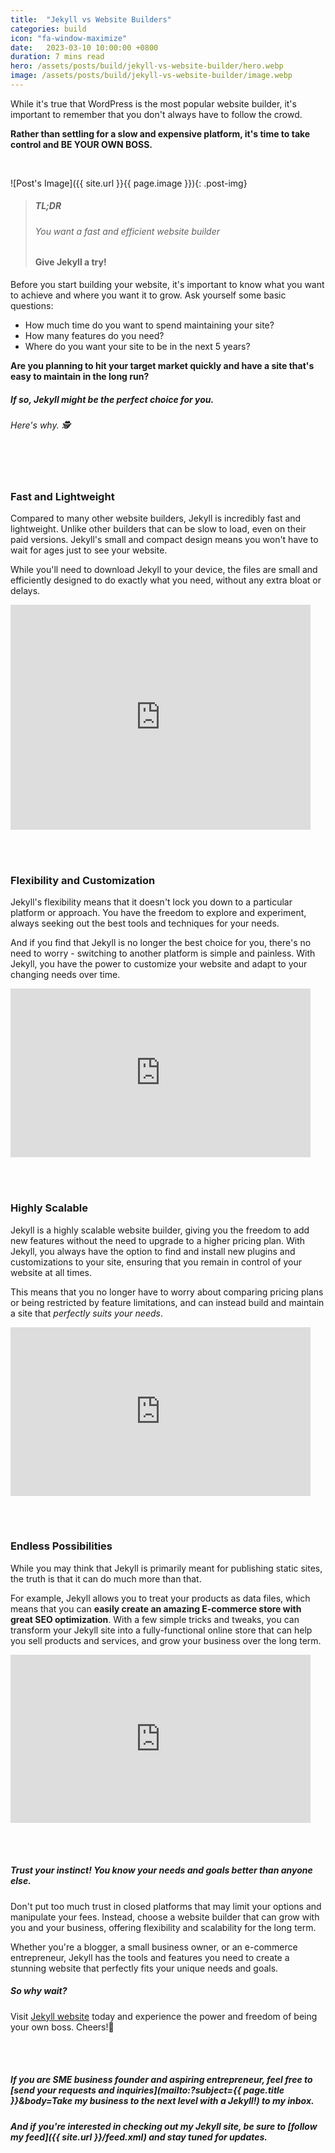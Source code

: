 ```yaml
---
title:  "Jekyll vs Website Builders"
categories: build
icon: "fa-window-maximize"
date:   2023-03-10 10:00:00 +0800
duration: 7 mins read
hero: /assets/posts/build/jekyll-vs-website-builder/hero.webp
image: /assets/posts/build/jekyll-vs-website-builder/image.webp
---
```


While it's true that WordPress is the most popular website builder, it's important to remember that you don't always have to follow the crowd. 

**Rather than settling for a slow and expensive platform, it's time to take control and BE YOUR OWN BOSS.**

<br/>

![Post's Image]({{ site.url }}{{ page.image }}){: .post-img}


<!---
    Post Opening
-->
>##### TL;DR 
>###### You want a fast and efficient website builder 
>#### Give Jekyll a try!

Before you start building your website, it's important to know what you want to achieve and where you want it to grow. Ask yourself some basic questions: 
- How much time do you want to spend maintaining your site? 
- How many features do you need? 
- Where do you want your site to be in the next 5 years?

**Are you planning to hit your target market quickly and have a site that's easy to maintain in the long run?**

##### If so, Jekyll might be the perfect choice for you.

###### Here's why. 🕵️

<br/><br/>


<!---
    1st Section
-->
### Fast and Lightweight

Compared to many other website builders, Jekyll is incredibly fast and lightweight. Unlike other builders that can be slow to load, even on their paid versions. Jekyll's small and compact design means you won't have to wait for ages just to see your website. 

While you'll need to download Jekyll to your device, the files are small and efficiently designed to do exactly what you need, without any extra bloat or delays.

<iframe src="https://giphy.com/embed/5xuE75slgj1n3Wvxhs" width="480" height="360" frameBorder="0" class="giphy-embed" allowFullScreen style="pointer-events:none;"></iframe>

<br/><br/>


<!---
    2nd Section
-->
### Flexibility and Customization

Jekyll's flexibility means that it doesn't lock you down to a particular platform or approach. You have the freedom to explore and experiment, always seeking out the best tools and techniques for your needs. 

And if you find that Jekyll is no longer the best choice for you, there's no need to worry - switching to another platform is simple and painless. With Jekyll, you have the power to customize your website and adapt to your changing needs over time.

<iframe src="https://giphy.com/embed/20vNgw8rAFk1qv4vCv" width="480" height="270" frameBorder="0" class="giphy-embed" allowFullScreen style="pointer-events:none;"></iframe>

<br/><br/>


<!---
    3rd Section
-->
### Highly Scalable

Jekyll is a highly scalable website builder, giving you the freedom to add new features without the need to upgrade to a higher pricing plan. With Jekyll, you always have the option to find and install new plugins and customizations to your site, ensuring that you remain in control of your website at all times. 

This means that you no longer have to worry about comparing pricing plans or being restricted by feature limitations, and can instead build and maintain a site that _perfectly suits your needs_.

<iframe src="https://giphy.com/embed/7JvlHfd7C2GDr7zfZF" width="480" height="270" frameBorder="0" class="giphy-embed" allowFullScreen style="pointer-events:none;"></iframe>

<br/><br/>


<!---
    4th Section
-->
### Endless Possibilities

While you may think that Jekyll is primarily meant for publishing static sites, the truth is that it can do much more than that. 

For example, Jekyll allows you to treat your products as data files, which means that you can **easily create an amazing E-commerce store with great SEO optimization**. With a few simple tricks and tweaks, you can transform your Jekyll site into a fully-functional online store that can help you sell products and services, and grow your business over the long term.

<iframe src="https://giphy.com/embed/lqRu0AbfzcpMJlmT2I" width="480" height="269" frameBorder="0" class="giphy-embed" allowFullScreen style="pointer-events:none;"></iframe>

<br/><br/>


<!---
    Post Closing
-->
##### Trust your instinct! You know your needs and goals better than anyone else.

Don't put too much trust in closed platforms that may limit your options and manipulate your fees. Instead, choose a website builder that can grow with you and your business, offering flexibility and scalability for the long term.

Whether you're a blogger, a small business owner, or an e-commerce entrepreneur, Jekyll has the tools and features you need to create a stunning website that perfectly fits your unique needs and goals. 

##### So why wait? 

Visit [Jekyll website](https://jekyllrb.com/) today and experience the power and freedom of being your own boss. Cheers!🥂

<br/><br/>


##### If you are SME business founder and aspiring entrepreneur, feel free to [send your requests and inquiries](mailto:?subject={{ page.title }}&amp;body=Take my business to the next level with a Jekyll!) to my inbox.

##### And if you're interested in checking out my Jekyll site, be sure to [follow my feed]({{ site.url }}/feed.xml) and stay tuned for updates. 



